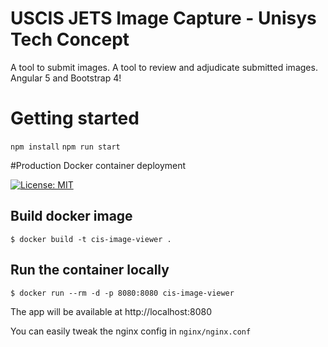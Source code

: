 
# USCIS JETS Image Capture - Unisys Tech Concept

A tool to submit images. A tool to review and adjudicate submitted images. Angular 5 and Bootstrap 4!


# Getting started

```npm install```
```npm run start```

#Production Docker container deployment


[![License: MIT](https://img.shields.io/badge/License-MIT-blue.svg)](https://opensource.org/licenses/MIT)

## Build docker image

```
$ docker build -t cis-image-viewer . 
```

## Run the container locally

```
$ docker run --rm -d -p 8080:8080 cis-image-viewer
```


The app will be available at http://localhost:8080

You can easily tweak the nginx config in ```nginx/nginx.conf```
